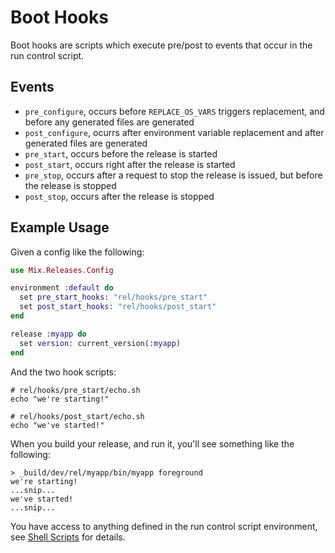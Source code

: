 # Boot Hooks

Boot hooks are scripts which execute pre/post to events that occur in the run control script.

## Events

- `pre_configure`, occurs before `REPLACE_OS_VARS` triggers replacement, and before any generated files are generated
- `post_configure`, ocurrs after environment variable replacement and after generated files are generated
- `pre_start`, occurs before the release is started
- `post_start`, occurs right after the release is started
- `pre_stop`, occurs after a request to stop the release is issued, but before the release is stopped
- `post_stop`, occurs after the release is stopped

## Example Usage

Given a config like the following:


```elixir
use Mix.Releases.Config

environment :default do
  set pre_start_hooks: "rel/hooks/pre_start"
  set post_start_hooks: "rel/hooks/post_start"
end

release :myapp do
  set version: current_version(:myapp)
end
```

And the two hook scripts:

```shell
# rel/hooks/pre_start/echo.sh
echo "we're starting!"
```

```shell
# rel/hooks/post_start/echo.sh
echo "we've started!"
```

When you build your release, and run it, you'll see something
like the following:


```
> _build/dev/rel/myapp/bin/myapp foreground
we're starting!
...snip...
we've started!
...snip...
```

You have access to anything defined in the run control script environment, see [Shell Scripts](shell_scripts.md) for details.
